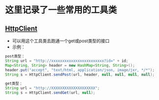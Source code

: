 # 这里记录了一些常用的工具类    
##  [HttpClient](https://github.com/FantasmYi/SomeUtils/blob/master/HttpClient.java)
* 可以用这个工具类去跑通一个get或post类型的接口   
* 示例：     
```java  
post类型：   
String url = "http://xxxxxxxxxxxxxxxxxxxxxxxx?id=" + id;
Map<String, String> header = new HashMap<String, String>();
header.put("accept", "text/html, application/json, image/jxr, */*");
String s = HttpClient.sendPost(url, header, null, null, null, null); 
  
get类型：   
String url = "http://XXXXXXXXXXXXXXXXXXXX";
String s = HttpClient.sendGet(url, null);
```
